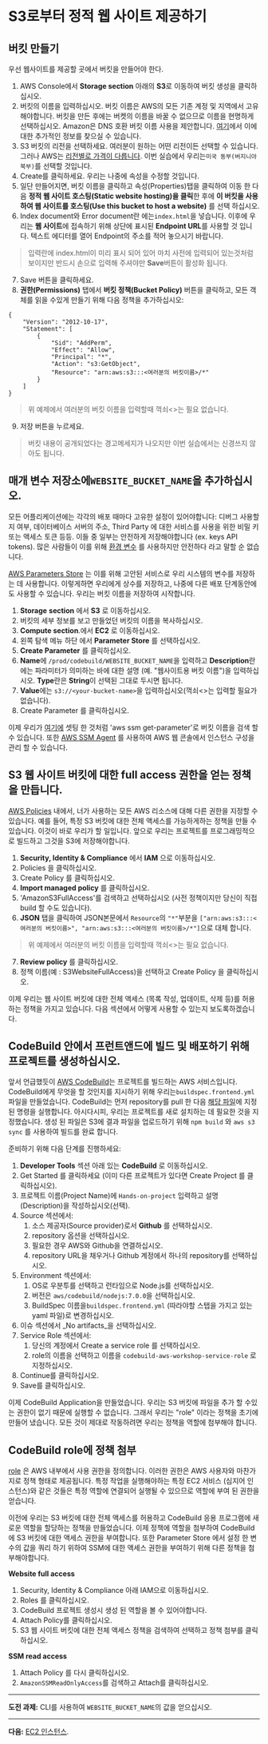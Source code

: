 # S3로부터 정적 웹 사이트 제공하기

## 버킷 만들기

우선 웹사이트를 제공할 곳에서 버킷을 만들어야 한다.

1. AWS Console에서 **Storage section** 아래의 **S3**로 이동하여 버킷 생성을 클릭하십시오.
2. 버킷의 이름을 입력하십시오. 
버킷 이름은 AWS의 모든 기존 계정 및 지역에서 고유해야합니다. 
버킷을 만든 후에는 버켓의 이름을 바꿀 수 없으므로 이름을 현명하게 선택하십시오. 
Amazon은 DNS 호환 버킷 이름 사용을 제안합니다. [여기](https://docs.aws.amazon.com/AmazonS3/latest/dev/BucketRestrictions.html#bucketnamingrules)에서 이에 대한 추가적인 정보를 찾으실 수 있습니다.
3. S3 버킷의 리전을 선택하세요. 여러분이 원하는 어떤 리전이든 선택할 수 있습니다. 그러나 AWS는 [리전별로 가격이 다릅니다](https://aws.amazon.com/s3/pricing/). 이번 실습에서 우리는`미국 동부(버지니아 북부)`를 선택할 것입니다.
4. Create를 클릭하세요. 우리는 나중에 속성을 수정할 것입니다.
5. 일단 만들어지면, 버킷 이름을 클릭하고 속성(Properties)탭을 클릭하여 이동 한 다음 **정적 웹 사이트 호스팅(Static website hosting)을 클릭**한 후에 **이 버킷을 사용하여 웹 사이트를 호스팅(Use this bucket to host a website)** 를 선택 하십시오.
6. Index document와 Error document란 에는`index.html`을 넣습니다. 이후에 우리는 **웹 사이트**에 접속하기 위해 상단에 표시된 **Endpoint URL**를 사용할 것 입니다. 텍스트 에디터를 열어 Endpoint의 주소를 적어 놓으시기 바랍니다.
> 입력란에 index.html이 미리 표시 되어 있어 마치 사전에 입력되어 있는것처럼 보이지만 반드시 손으로 입력해 주셔야만 **Save**버튼이 활성화 됩니다.
7. Save 버튼을 클릭하세요.
8. **권한(Permissions)** 탭에서 **버킷 정책(Bucket Policy)** 버튼을 클릭하고, 모든 객체를 읽을 수있게 만들기 위해 다음 정책을 추가하십시오:
  ```
  {
      "Version": "2012-10-17",
      "Statement": [
          {
              "Sid": "AddPerm",
              "Effect": "Allow",
              "Principal": "*",
              "Action": "s3:GetObject",
              "Resource": "arn:aws:s3:::<여러분의 버킷이름>/*"
          }
      ]
  }
  ```
> 위 예제에서 여러분의 버킷 이름을 입력할때 꺽쇠<>는 필요 없습니다.

9. 저장 버튼을 누르세요.
> 버킷 내용이 공개되었다는 경고메세지가 나오지만 이번 실습에서는 신경쓰지 않아도 됩니다.

## 매개 변수 저장소에`WEBSITE_BUCKET_NAME`을 추가하십시오.

모든 어플리케이션에는 각각의 배포 때마다 고유한 설정이 있어야합니다: 디버그 사용할지 여부, 데이터베이스 서버의 주소, Third Party 에 대한 서비스를 사용을 위한 비밀 키 또는 액세스 토큰 등등. 이들 중 일부는 안전하게 저장해야합니다 (ex. keys API tokens). 많은 사람들이 이를 위해 [환경 변수](https://en.wikipedia.org/wiki/Environment_variable) 를 사용하지만 안전하다 라고 말할 순 없습니다.

[AWS Parameters Store](http://docs.aws.amazon.com/systems-manager/latest/userguide/systems-manager-paramstore.html) 는 이를 위해 고안된 서비스로 우리 시스템의 변수를 저장하는 데 사용합니다. 이렇게하면 우리에게 상수를 저장하고, 나중에 다른 배포 단계동안에도 사용할 수 있습니다. 우리는 버킷 이름을 저장하여 시작합니다.

1. **Storage** **section** 에서 **S3** 로 이동하십시오. 
2. 버킷의 세부 정보를 보고 만들었던 버킷의 이름을 복사하십시오.
3. **Compute section**.에서 **EC2** 로 이동하십시오.
4. 왼쪽 탐색 메뉴 하단 에서 **Parameter Store** 를 선택하십시오.
5. **Create Parameter** 를 클릭하십시오.
6. **Name**에 `/prod/codebuild/WEBSITE_BUCKET_NAME`을 입력하고 **Description**란에는 파라미터가 의미하는 바에 대한 설명 (예. "웹사이트용 버킷 이름")을 입력하십시오. **Type**란은 **String**이 선택된 그대로 두시면 됩니다.
7. **Value**에는 `s3://<your-bucket-name>`을 입력하십시오(꺽쇠<>는 입력할 필요가 없습니다).
8. Create Parameter 를 클릭하십시오.

이제 우리가 [여기에](/buildspec.frontend.yml) 셋팅 한 것처럼 'aws ssm get-parameter'로 버킷 이름을 검색 할 수 있습니다. 또한 [AWS SSM Agent](http://docs.aws.amazon.com/systems-manager/latest/userguide/ssm-agent.html) 를 사용하여 AWS 웹 콘솔에서 인스턴스 구성을 관리 할 수 있습니다.


## S3 웹 사이트 버킷에 대한 full access 권한을 얻는 정책을 만듭니다.

[AWS Policies](http://docs.aws.amazon.com/IAM/latest/UserGuide/access_policies.html) 내에서, 너가 사용하는 모든 AWS 리소스에 대해 다른 권한을 지정할 수 있습니다. 예를 들어, 특정 S3 버킷에 대한 전체 액세스를 가능하게하는 정책을 만들 수 있습니다. 이것이 바로 우리가 할 일입니다. 앞으로 우리는 프로젝트를 프로그래밍적으로 빌드하고 그것을 S3에 저장해야합니다.

1. **Security, Identity & Compliance** 에서 **IAM** 으로 이동하십시오.
2. Policies 을 클릭하십시오.
3. Create Policy 를 클릭하십시오.
4. **Import managed policy** 를 클릭하십시오.
5. 'AmazonS3FullAccess'를 검색하고 선택하십시오 (사전 정책이지만 당신이 직접 build 할 수도 있습니다).
6. **JSON** 탭을 클릭하여 JSON본문에서 `Resource`의 `"*"`부분을 `["arn:aws:s3:::<여러분의 버킷이름>", "arn:aws:s3:::<여러분의 버킷이름>/*"]`으로 대체 합니다. 
> 위 예제에서 여러분의 버킷 이름을 입력할때 꺽쇠<>는 필요 없습니다.
7. **Review policy** 를 클릭하십시오.
8. 정책 이름(예 : S3WebsiteFullAccess)을 선택하고 Create Policy 을 클릭하십시오.

이제 우리는 웹 사이트 버킷에 대한 전체 액세스 (목록 작성, 업데이트, 삭제 등)를 허용하는 정책을 가지고 있습니다. 다음 섹션에서 어떻게 사용할 수 있는지 보도록하겠습니다.

## CodeBuild 안에서 프런트앤드에 빌드 및 배포하기 위해 프로젝트를 생성하십시오.

앞서 언급했듯이 [AWS CodeBuild](https://aws.amazon.com/codebuild/)는 프로젝트를 빌드하는 AWS 서비스입니다. CodeBuild에게 무엇을 할 것인지를 지시하기 위해 우리는`buildspec.frontend.yml` 파일을 만들었습니다. CodeBuild는 먼저 repository를 pull 한 다음 [해당 파일](/buildspec.frontend.yml)에 지정된 명령을 실행합니다. 아시다시피, 우리는 프로젝트를 새로 설치하는 데 필요한 것을 지정했습니다. 생성 된 파일은 S3에 결과 파일을 업로드하기 위해 `npm build` 와 `aws s3 sync` 를 사용하여 빌드를 완료 합니다.

준비하기 위해 다음 단계를 진행하세요:

1. **Developer Tools** 섹션 아래 있는 **CodeBuild** 로 이동하십시오.
2. Get Started 를 클릭하세요 (이미 다른 프로젝트가 있다면 Create Project 를 클릭하십시오).
3. 프로젝트 이름(Project Name)에 `Hands-on-project` 입력하고 설명(Description)을 작성하십시오(선택).
4. Source 섹션에서:
    1. 소스 제공자(Source provider)로서 **Github** 를 선택하십시오.
    2. repository 옵션을 선택하십시오.
    3. 필요한 경우 AWS와 Github을 연결하십시오.
    4. repository URL을 채우거나 Github 계정에서 하나의 repository를 선택하십시오.
5. Environment 섹션에서:
    1. OS로 우분투를 선택하고 런타임으로 Node.js를 선택하십시오.
    2. 버전은 `aws/codebuild/nodejs:7.0.0`을 선택하십시오.
    3. BuildSpec 이름을`buildspec.frontend.yml` (따라야할 스탭을 가지고 있는 yaml 파일)로 변경하십시오.
6. 이슈 섹션에서 _No artifacts_을 선택하십시오.
7. Service Role 섹션에서:
    1. 당신의 계정에서 Create a service role 를 선택하십시오.
    2. role의 이름을 선택하고 이름을 `codebuild-aws-workshop-service-role` 로 지정하십시오.
8. Continue를 클릭하십시오.
9. Save를 클릭하십시오.

이제 CodeBuild Application을 만들었습니다. 우리는 S3 버킷에 파일을 추가 할 수있는 권한이 없기 때문에 실행할 수 없습니다. 그래서 우리는 "role" 이라는 정책을 초기에 만들어 냈습니다. 모든 것이 제대로 작동하려면 우리는 정책을 역할에 첨부해야 합니다.

## CodeBuild role에 정책 첨부

[role](http://docs.aws.amazon.com/IAM/latest/UserGuide/id_roles.html) 은 AWS 내부에서 사용 권한을 정의합니다. 이러한 권한은 AWS 사용자와 마찬가지로 정책 형태로 제공됩니다. 특정 작업을 실행해야하는 특정 EC2 서비스 (심지어 인스턴스)와 같은 것들은 특정 역할에 연결되어 실행될 수 있으므로 역할에 부여 된 권한을 얻습니다.

이전에 우리는 S3 버킷에 대한 전체 액세스를 허용하고 CodeBuild 응용 프로그램에 새로운 역할을 할당하는 정책을 만들었습니다. 이제 정책에 역할을 첨부하여 CodeBuild에 S3 버킷에 대한 액세스 권한을 부여합니다. 또한 Parameter Store 에서 설정 한 변수의 값을 쿼리 하기 위하여 SSM에 대한 액세스 권한을 부여하기 위해 다른 정책을 첨부해야합니다.

**Website full access**

1. Security, Identity & Compliance 아래 IAM으로 이동하십시오. 
2. Roles 를 클릭하십시오.
3. CodeBuild 프로젝트 생성시 생성 된 역할을 볼 수 있어야합니다.
4. Attach Policy를 클릭하십시오.
5. S3 웹 사이트 버킷에 대한 전체 액세스 정책을 검색하여 선택하고 정책 첨부를 클릭하십시오.

**SSM read access**

1. Attach Policy 를 다시 클릭하십시오.
2. `AmazonSSMReadOnlyAccess`를 검색하고 Attach를 클릭하십시오.

---
**도전 과제:** CLI를 사용하여 `WEBSITE_BUCKET_NAME`의 값을 얻으십시오.

---

**다음:** [EC2 인스턴스](/workshop/s3-web-ec2-api-rds/02-EC2-instances.md).
